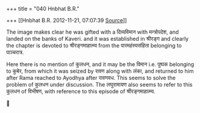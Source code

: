 +++
title = "040 Hnbhat B.R."

+++
[[Hnbhat B.R.	2012-11-21, 07:07:39 [Source](https://groups.google.com/g/bvparishat/c/Mcanh-kMwKo)]]



The image makes clear he was gifted with a दिव्यविमान with मन्त्रोपदेश, and landed on the banks of Kaveri. and it was established in श्रीरङ्ग and clearly the chapter is devoted to श्रीरङ्गमाहात्म्य from the पारमहंस्यसंहिता belonging to पाञ्चरात्र.

  

Here there is no mention of कुलधन, and it may be the विमान i.e. पुष्पक belonging to कुबेर, from which it was seized by रावण along with लंका, and returned to him after Rama reached to Ayodhya after रावणवध. This seems to solve the problem of कुलधन under discussion. The लघुरामायण also seems to refer to this कुलधन of विभीषण, with reference to this episode of श्रीरङ्गमाहात्म्य.



